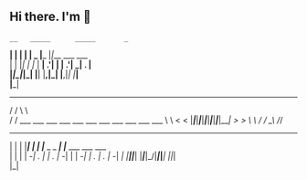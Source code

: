 ## Hi there. I'm 👋


                                                     
    __   _____      _____       _                    
 __|  | |     |    |  _  |___  |_|___ ___ ___        
|  |  |_|  |  |_   |   __| .'| | | .'|  _| . |       
|_____|_|_____|_|  |__|  |__,|_| |__,|_| |___|       
                             |___|                   
   __                                           __   
  / /                                           \ \  
 / / ___ ___ ___ ___ ___ ___ ___ ___ ___ ___ ___ \ \ 
< < |___|___|___|___|___|___|___|___|___|___|___| > >
 \ \                                             / / 
  \_\                                           /_/  
                                                     
 _ _ _     _        _             _                  
| | | |___| |_    _| |___ _ _ ___| |___ ___ ___ ___  
| | | | -_| . |  | . | -_| | | -_| | . | . | -_|  _| 
|_____|___|___|  |___|___|\_/|___|_|___|  _|___|_|   
                                       |_|           
